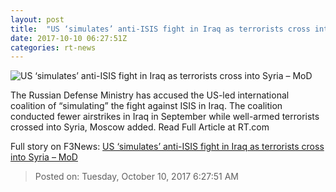 ```yaml
---
layout: post
title:  "US ‘simulates’ anti-ISIS fight in Iraq as terrorists cross into Syria – MoD"
date: 2017-10-10 06:27:51Z
categories: rt-news
---
```


![US ‘simulates’ anti-ISIS fight in Iraq as terrorists cross into Syria – MoD](https://cdni.rt.com/files/2017.10/article/59dc4b7cfc7e9336168b4567.jpg)

The Russian Defense Ministry has accused the US-led international coalition of “simulating” the fight against ISIS in Iraq. The coalition conducted fewer airstrikes in Iraq in September while well-armed terrorists crossed into Syria, Moscow added. Read Full Article at RT.com


Full story on F3News: [US ‘simulates’ anti-ISIS fight in Iraq as terrorists cross into Syria – MoD](http://www.f3nws.com/n/xtAr4H)

> Posted on: Tuesday, October 10, 2017 6:27:51 AM

